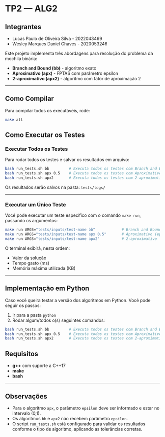 # TP2 — ALG2

## Integrantes
- Lucas Paulo de Oliveira Silva - 2022043469
- Wesley Marques Daniel Chaves - 2020053246

Este projeto implementa três abordagens para resolução do problema da mochila binária:  
- **Branch and Bound (bb)** - algoritmo exato  
- **Aproximativo (apx)** - FPTAS com parâmetro epsilon  
- **2-aproximativo (apx2)** - algoritmo com fator de aproximação 2 

---
## Como Compilar

Para compilar todos os executáveis, rode:

```bash
make all
```

## Como Executar os Testes

### Executar Todos os Testes

Para rodar todos os testes e salvar os resultados em arquivo:

```bash
bash run_tests.sh bb         # Executa todos os testes com Branch and Bound
bash run_tests.sh apx 0.5    # Executa todos os testes com Aproximativo (epsilon obrigatório)
bash run_tests.sh apx2       # Executa todos os testes com 2-aproximativo
```

Os resultados serão salvos na pasta: `tests/logs/`

---

### Executar um Único Teste

Você pode executar um teste específico com o comando `make run`, passando os argumentos:

```bash
make run ARGS="tests/inputs/test-name bb"            # Branch and Bound
make run ARGS="tests/inputs/test-name apx 0.5"       # Aproximativo (epsilon obrigatório)
make run ARGS="tests/inputs/test-name apx2"          # 2-aproximativo
```

O terminal exibirá, nesta ordem:  
- Valor da solução  
- Tempo gasto (ms)  
- Memória máxima utilizada (KB)  

---

## Implementação em Python
Caso você queira testar a versão dos algoritmos em Python. Você pode seguir os passos:
1. Ir para a pasta `python`
2. Rodar algum/todos o(s) seguintes comandos:
```bash
bash run_tests.sh bb         # Executa todos os testes com Branch and Bound
bash run_tests.sh apx 0.5    # Executa todos os testes com Aproximativo (epsilon obrigatório)
bash run_tests.sh apx2       # Executa todos os testes com 2-aproximativo
```

## Requisitos

- **g++** com suporte a C++17  
- **make**  
- **bash**

---

## Observações

- Para o algoritmo `apx`, o parâmetro `epsilon` deve ser informado e estar no intervalo (0,1).  
- Os algoritmos `bb` e `apx2` não recebem parâmetro `epsilon`.  
- O script `run_tests.sh` está configurado para validar os resultados conforme o tipo de algoritmo, aplicando as tolerâncias corretas.
